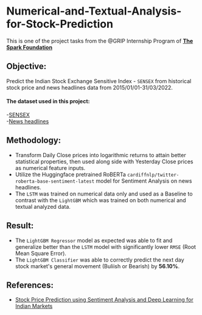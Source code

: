 # Numerical-and-Textual-Analysis-for-Stock-Prediction
This is one of the project tasks from the @GRIP Internship Program of **[The Spark Foundation](https://in.linkedin.com/company/the-sparks-foundation)**

## Objective:
Predict the Indian Stock Exchange Sensitive Index - `SENSEX` from historical stock price and news headlines data from 2015/01/01-31/03/2022.  
#### The dataset used in this project:  
-[SENSEX](https://www.bing.com/search?q=sensex+yahoo+finance&aqs=edge.1.0j69i59j0l6j69i64.4119j0j1&FORM=ANAB01&PC=EDGEDBB)  
-[News headlines](https://bit.ly/36fFPI6)

## Methodology:
- Transform Daily Close prices into logarithmic returns to attain better statistical properties, then used along side with Yesterday Close prices as numerical feature inputs.
- Utilize the Huggingface pretrained RoBERTa `cardiffnlp/twitter-roberta-base-sentiment-latest` model for Sentiment Analysis on news headlines.
- The `LSTM` was trained on numerical data only and used as a Baseline to contrast with the `LightGBM` which was trained on both numerical and textual analyzed data.

## Result:
- The `LightGBM Regressor` model as expected was able to fit and generalize better than the `LSTM` model with significantly lower `RMSE` (Root Mean Square Error).  
- The `LightGBM Classifier` was able to correctly predict the next day stock market's general movement (Buliish or Bearish) by **56.10%**.

## References:
- [Stock Price Prediction using Sentiment Analysis and Deep Learning for Indian Markets](https://arxiv.org/abs/2204.05783) 
